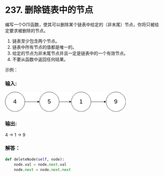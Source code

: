 # 237. 删除链表中的节点

编写一个O(1)函数，使其可以删除某个链表中给定的（非末尾）节点，你将只被给定要求被删除的节点。  
1. 链表至少包含两个节点。  
2. 链表中所有节点的值都是唯一的。  
3. 给定的节点为非末尾节点并且一定是链表中的一个有效节点。  
4. 不要从函数中返回任何结果。  

示例：  

### 输入:   
![ListNode](../PNG/237_example.png)

### 输出:  

4 -> 1 -> 9  


### 解答：  

```Python
def deleteNode(self, node):
    node.val = node.next.val
    node.next = node.next.next
```
